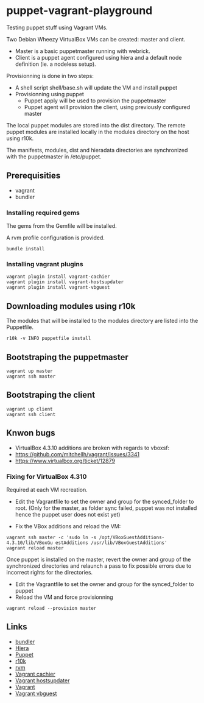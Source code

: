 puppet-vagrant-playground
=========================

Testing puppet stuff using Vagrant VMs.

Two Debian Wheezy VirtualBox VMs can be created: master and client.

* Master is a basic puppetmaster running with webrick.
* Client is a puppet agent configured using hiera and a default node
definition (ie. a nodeless setup).

Provisionning is done in two steps:
* A shell script shell/base.sh will update the VM and install puppet
* Provisionning using puppet
  * Puppet apply will be used to provision the puppetmaster
  * Puppet agent will provision the client, using previously configured master

The local puppet modules are stored into the dist directory.
The remote puppet modules are installed locally in the modules directory
on the host using r10k.

The manifests, modules, dist and hieradata directories are synchronized
with the puppetmaster in /etc/puppet.

## Prerequisities

* vagrant
* bundler

### Installing required gems

The gems from the Gemfile will be installed.

A rvm profile configuration is provided.

``` shell
bundle install
```

### Installing vagrant plugins

``` shell
vagrant plugin install vagrant-cachier
vagrant plugin install vagrant-hostsupdater
vagrant plugin install vagrant-vbguest
```

## Downloading modules using r10k

The modules that will be installed to the modules directory are listed
into the Puppetfile.

``` shell
r10k -v INFO puppetfile install
```

## Bootstraping the puppetmaster

``` shell
vagrant up master
vagrant ssh master
```

## Bootstraping the client

``` shell
vagrant up client
vagrant ssh client
```

## Knwon bugs

* VirtualBox 4.3.10 additions are broken with regards to vboxsf:
 * https://github.com/mitchellh/vagrant/issues/3341
 * https://www.virtualbox.org/ticket/12879

### Fixing for VirtualBox 4.310

Required at each VM recreation.

* Edit the Vagrantfile to set the owner and group for the synced_folder to
  root. (Only for the master, as folder sync failed, puppet was not
  installed hence the puppet user does not exist yet)

* Fix the VBox additions and reload the VM:

``` shell
vagrant ssh master -c 'sudo ln -s /opt/VBoxGuestAdditions-4.3.10/lib/VBoxGu estAdditions /usr/lib/VBoxGuestAdditions'
vagrant reload master
```

Once puppet is installed on the master, revert the owner and group of
the synchronized directories and relaunch a pass to fix possible errors
due to incorrect rights for the directories.

* Edit the Vagrantfile to set the owner and group for the synced_folder to puppet
* Reload the VM and force provisionning

``` shell
vagrant reload --provision master
```

## Links
* [bundler](http://bundler.io/)
* [Hiera](http://docs.puppetlabs.com/hiera/1/)
* [Puppet](http://docs.puppetlabs.com/puppet/latest/reference/)
* [r10k](https://github.com/adrienthebo/r10k)
* [rvm](http://rvm.io/)
* [Vagrant cachier](https://github.com/fgrehm/vagrant-cachier)
* [Vagrant hostsupdater](://github.com/cogitatio/vagrant-hostsupdater)
* [Vagrant](http://www.vagrantup.com/)
* [Vagrant vbguest](https://github.com/dotless-de/vagrant-vbguest)
